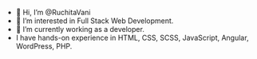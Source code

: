 - 👋 Hi, I’m @RuchitaVani
- 👀 I’m interested in Full Stack Web Development.
- 🌱 I’m currently working as a developer.
- I have hands-on experience in HTML, CSS, SCSS, JavaScript, Angular, WordPress, PHP.
<!---
RuchitaVani/RuchitaVani is a ✨ special ✨ repository because its `README.md` (this file) appears on your GitHub profile.
You can click the Preview link to take a look at your changes.
--->
